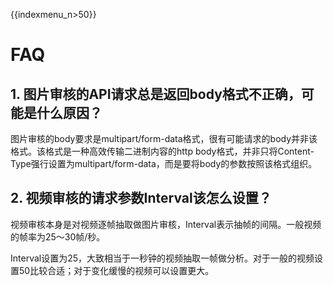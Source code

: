 {{indexmenu_n>50}}

# FAQ

## 1. 图片审核的API请求总是返回body格式不正确，可能是什么原因？

图片审核的body要求是multipart/form-data格式，很有可能请求的body并非该格式。该格式是一种高效传输二进制内容的http body格式，并非只将Content-Type强行设置为multipart/form-data，而是要将body的参数按照该格式组织。

## 2. 视频审核的请求参数Interval该怎么设置？

视频审核本身是对视频逐帧抽取做图片审核，Interval表示抽帧的间隔。一般视频的帧率为25～30帧/秒。

Interval设置为25，大致相当于一秒钟的视频抽取一帧做分析。对于一般的视频设置50比较合适；对于变化缓慢的视频可以设置更大。